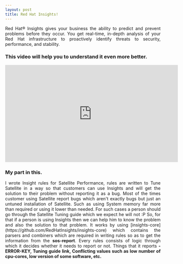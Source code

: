 ```yaml
---
layout: post
title: Red Hat Insights!
---
```


<p style="text-align:justify;">
Red Hat® Insights gives your business the ability to predict and prevent problems before they occur. You get real-time, in-depth 
analysis of your Red Hat infrastructure to proactively identify threats to security, performance, and stability.
</p>

<h3>This video will help you to understand it even more better.</h3>
<iframe width="560" height="315" src="https://www.youtube.com/embed/MfRnKe-xxLM" frameborder="0" allow="autoplay; encrypted-media" allowfullscreen></iframe>

<h3>My part in this.</h3>
<p style="text-align:justify;">
I wrote Insight rules for Satellite Performance, rules are written to Tune Satellite in a way so that customers can use Insights
and will get the solution to their problem without reporting it as a bug. Most of the times customer using Satellite report bugs 
which aren't exactly bugs but just an untuned installation of Satellite. Such as using System memory far more than required or using 
it lower than needed. For such  cases a person should go through the Satellite Tuning guide which we expect he will not :P So, for 
that if a person is using Insights then we can help him to know the problem and also the solution to that problem. It works by using 
[insights-core](https://github.com/RedHatInsights/insights-core) which contains the parsers and combiners which are required in writing
rules so as to get the information from the <b>sos-report</b>. Every rules consists of logic through which it decides 
 whether it needs to report or not. Things that it reports <b>- ERROR-KEY, Tuning guide link, Conflicting values such as low 
 number of cpu-cores, low version of some software, etc. </b>
</p>
